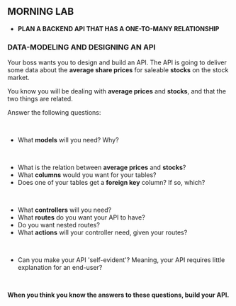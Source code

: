 ## MORNING LAB

* **PLAN A BACKEND API THAT HAS A ONE-TO-MANY RELATIONSHIP**

### DATA-MODELING AND DESIGNING AN API

Your boss wants you to design and build an API. The API is going to deliver some data about the **average share prices** for saleable **stocks** on the stock market. 

You know you will be dealing with **average prices** and **stocks**, and that the two things are related.

Answer the following questions:

<br>

* What **models** will you need? Why?

<br>

* What is the relation between **average prices** and **stocks**?
* What **columns** would you want for your tables?
* Does one of your tables get a **foreign key** column? If so, which?

<br>

* What **controllers** will you need?
* What **routes** do you want your API to have?
* Do you want nested routes?
* What **actions** will your controller need, given your routes?

<br>

* Can you make your API 'self-evident'? Meaning, your API requires little explanation for an end-user?

<br>

**When you think you know the answers to these questions, build your API.**
